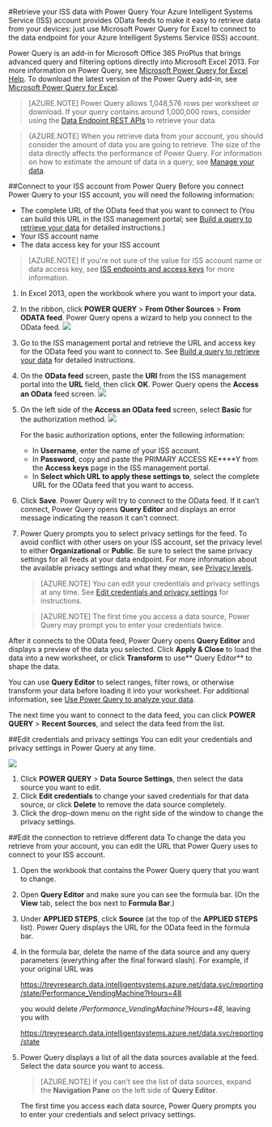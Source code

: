 <properties title="Retrieve your ISS data with Power Query for Excel" pageTitle="Retrieve your ISS data with Power Query for Excel" description="Learn how to use Power Query to retrieve your device data in ISS." metaKeywords="Intelligent Systems,ISS,IoT,powerquery,get data" services="intelligent-systems" solutions="" documentationCenter="" authors="jdecker" manager="alanth" videoId="" scriptId="" />

<tags ms.service="intelligent-systems" ms.devlang="na" ms.topic="article" ms.tgt_pltfrm="na" ms.workload="tbd" ms.date="11/13/2014" ms.author="jdecker" ms.prod="azure">

#Retrieve your ISS data with Power Query
Your Azure Intelligent Systems Service (ISS) account provides OData feeds to make it easy to retrieve data from your devices: just use Microsoft Power Query for Excel to connect to the data endpoint for your Azure Intelligent Systems Service (ISS) account.   

Power Query is an add-in for Microsoft Office 365 ProPlus that brings advanced query and filtering options directly into Microsoft Excel 2013. For more information on Power Query, see [Microsoft Power Query for Excel Help](http://go.microsoft.com/fwlink/p/?LinkId=401291). To download the latest version of the Power Query add-in, see [Microsoft Power Query for Excel](http://go.microsoft.com/fwlink/p/?LinkId=401139).

>[AZURE.NOTE] Power Query allows 1,048,576 rows per worksheet or download. If your query contains around 1,000,000 rows, consider using the [Data Endpoint REST APIs]() to retrieve your data.  
 
>{AZURE.NOTE] When you retrieve data from your account, you should consider the amount of data you are going to retrieve. The size of the data directly affects the performance of Power Query. For information on how to estimate the amount of data in a query, see [Manage your data](./iss-estimate-data-size.md).  

##Connect to your ISS account from Power Query
Before you connect Power Query to your ISS account, you will need the following information:  

-	The complete URL of the OData feed that you want to connect to (You can build this URL in the ISS management portal; see [Build a query to retrieve your data](./iss-build-query-retrieve-data.md) for detailed instructions.)
-	Your ISS account name 
-	The data access key for your ISS account 

>[AZURE.NOTE] If you're not sure of the value for ISS account name or data access key, see [ISS endpoints and access keys](./iss-endpoints-access-keys.md) for more information.  

1.	In Excel 2013, open the workbook where you want to import your data. 
2.	In the ribbon, click **POWER QUERY** > **From Other Sources** > **From ODATA feed**. Power Query opens a wizard to help you connect to the OData feed.
![][1]
   
3.	Go to the ISS management portal and retrieve the URL and access key for the OData feed you want to connect to. See [Build a query to retrieve your data](./iss-build-query-retrieve-data.md) for detailed instructions.
4.	On the **OData feed** screen, paste the **URI** from the ISS management portal into the **URL** field, then click **OK**. Power Query opens the **Access an OData** feed screen.
![][2]

  
5.	On the left side of the **Access an OData feed** screen, select **Basic** for the authorization method. 
![][3]

  
	For the basic authorization options, enter the following information:  

	-	In **Username**, enter the name of your ISS account. 
	-	In **Password**, copy and paste the PRIMARY ACCESS KE****Y from the **Access keys** page in the ISS management portal.
	-	In **Select which URL to apply these settings to**, select the complete URL for the OData feed that you want to access. 
   
6.	Click **Save**. Power Query will try to connect to the OData feed. If it can’t connect, Power Query opens **Query Editor** and displays an error message indicating the reason it can't connect.
7.	Power Query prompts you to select privacy settings for the feed. To avoid conflict with other users on your ISS account, set the privacy level to either **Organizational** or **Public**. Be sure to select the same privacy settings for all feeds at your data endpoint. For more information about the available privacy settings and what they mean, see [Privacy levels](http://go.microsoft.com/fwlink/p/?LinkId=402980).

	>[AZURE.NOTE] You can edit your credentials and privacy settings at any time. See [Edit credentials and privacy settings](#subheading1) for instructions.
 
	>[AZURE.NOTE] The first time you access a data source, Power Query may prompt you to enter your credentials twice.   
	
After it connects to the OData feed, Power Query opens **Query Editor** and displays a preview of the data you selected. Click **Apply & Close** to load the data into a new worksheet, or click **Transform** to use** Query Editor** to shape the data.   

You can use **Query Editor** to select ranges, filter rows, or otherwise transform your data before loading it into your worksheet. For additional information, see [Use Power Query to analyze your data](./iss-analyze.md).   

The next time you want to connect to the data feed, you can click **POWER QUERY** > **Recent Sources**, and select the data feed from the list.  

##<a name="subheading1"></a>Edit credentials and privacy settings
You can edit your credentials and privacy settings in Power Query at any time. 
 
![][4]
  
1.	Click **POWER QUERY** > **Data Source Settings**, then select the data source you want to edit. 
2.	Click **Edit credentials** to change your saved credentials for that data source, or click **Delete** to remove the data source completely. 
3.	Click the drop-down menu on the right side of the window to change the privacy settings.  

##Edit the connection to retrieve different data
To change the data you retrieve from your account, you can edit the URL that Power Query uses to connect to your ISS account.  
 
1.	Open the workbook that contains the Power Query query that you want to change.
2.	Open **Query Editor** and make sure you can see the formula bar. (On the **View** tab, select the box next to **Formula Bar**.)
3.	Under **APPLIED STEPS**, click **Source** (at the top of the **APPLIED STEPS** list). Power Query displays the URL for the OData feed in the formula bar.
4.	In the formula bar, delete the name of the data source and any query parameters (everything after the final forward slash). For example, if your original URL was 

	https://treyresearch.data.intelligentsystems.azure.net/data.svc/reporting/state/Performance_VendingMachine?Hours=48


	you would delete */Performance_VendingMachine?Hours=48*, leaving you with 


	https://treyresearch.data.intelligentsystems.azure.net/data.svc/reporting/state

5.	Power Query displays a list of all the data sources available at the feed. Select the data source you want to access.

	>[AZURE.NOTE] If you can't see the list of data sources, expand the **Navigation Pane** on the left side of **Query Editor**.</br>
	
	The first time you access each data source, Power Query prompts you to enter your credentials and select privacy settings.


[1]: ./media/iss-retrieve-odata-feed/iss-retrieve-odata-feed-01.png
[2]: ./media/iss-retrieve-odata-feed/iss-retrieve-odata-feed-02.png
[3]: ./media/iss-retrieve-odata-feed/iss-retrieve-odata-feed-03.png
[4]: ./media/iss-retrieve-odata-feed/iss-retrieve-odata-feed-04.png